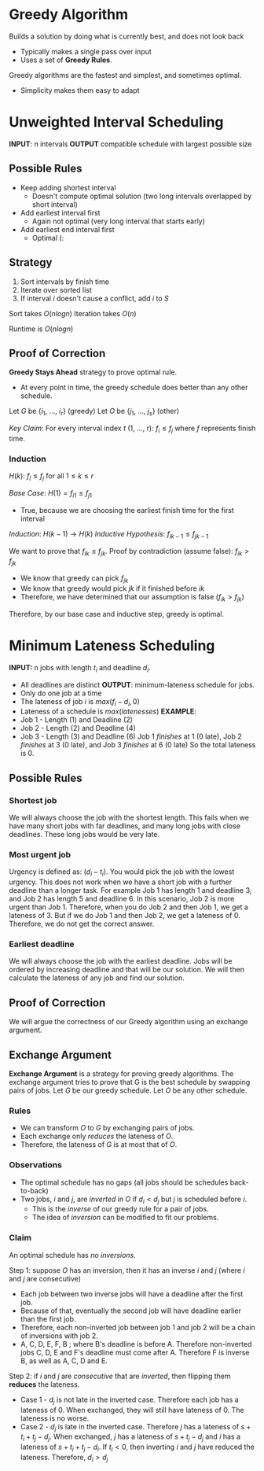 # Greedy Algorithm
Builds a solution by doing what is currently best, and does not look back
- Typically makes a single pass over input
- Uses a set of **Greedy Rules**.

Greedy algorithms are the fastest and simplest, and sometimes optimal.
- Simplicity makes them easy to adapt

# Unweighted Interval Scheduling
**INPUT**: n intervals
**OUTPUT** compatible schedule with largest possible size

## Possible Rules
- Keep adding shortest interval
	- Doesn't compute optimal solution (two long intervals overlapped by short interval)
- Add earliest interval first
	- Again not optimal (very long interval that starts early)
- Add earliest end interval first
	- Optimal (:

## Strategy
1. Sort intervals by finish time
2. Iterate over sorted list
3. If interval $i$ doesn't cause a conflict, add $i$ to $S$

Sort takes $O(nlogn)$
Iteration takes $O(n)$

Runtime is $O(nlogn)$

## Proof of Correction
**Greedy Stays Ahead** strategy to prove optimal rule.
- At every point in time, the greedy schedule does better than any other schedule.

Let $G$ be {$i_1$, ..., $i_r$} (greedy)
Let $O$ be {$j_1$, ..., $j_s$} (other)

*Key Claim*: For every interval index $t$ (1, ..., r): $f_i \leq f_j$ where $f$ represents finish time.

### Induction
$H(k)$: $f_i \leq f_j$ for all $1 \leq k \leq r$

*Base Case*: $H(1) = f_{i1} \leq f_{j1}$
- True, because we are choosing the earliest finish time for the first interval

*Induction*: $H(k-1) \longrightarrow H(k)$
*Inductive Hypothesis*: $f_{i k-1} \leq f_{j k-1}$ 

We want to prove that $f_{ik} \leq f_{jk}$.
Proof by contradiction (assume false): $f_{ik} > f_{jk}$
- We know that greedy can pick $f_{jk}$
- We know that greedy would pick $jk$ if it finished before $ik$ 
- Therefore, we have determined that our assumption is false ($f_{ik} > f_{jk}$)

Therefore, by our base case and inductive step, greedy is optimal.

# Minimum Lateness Scheduling
**INPUT:** n jobs with length $t_i$ and deadline $d_i$.
- All deadlines are distinct
**OUTPUT**: minimum-lateness schedule for jobs.
- Only do one job at a time
- The lateness of job $i$ is $max(f_i - d_i, 0)$
- Lateness of a schedule is $max(latenesses)$
**EXAMPLE**:
- Job 1 - Length (1) and Deadline (2)
- Job 2 - Length (2) and Deadline (4)
- Job 3 - Length (3) and Deadline (6)
Job 1 *finishes* at 1 (0 late), Job 2 *finishes* at 3 (0 late), and Job 3 *finishes* at 6 (0 late)
So the total lateness is 0.

## Possible Rules
### Shortest job
We will always choose the job with the shortest length. This fails when we have many short jobs with far deadlines, and many long jobs with close deadlines. These long jobs would be very late.

### Most urgent job
Urgency is defined as: ($d_i - t_i$). You would pick the job with the lowest urgency. This does not work when we have a short job with a further deadline than a longer task. For example Job 1 has length 1 and deadline 3, and Job 2 has length 5 and deadline 6. In this scenario, Job 2 is more urgent than Job 1. Therefore, when you do Job 2 and then Job 1, we get a lateness of 3. But if we do Job 1 and then Job 2, we get a lateness of 0. Therefore, we do not get the correct answer.

### Earliest deadline
We will always choose the job with the earliest deadline. Jobs will be ordered by increasing deadline and that will be our solution. We will then calculate the lateness of any job and find our solution.

## Proof of Correction
We will argue the correctness of our Greedy algorithm using an exchange argument.

## Exchange Argument
**Exchange Argument** is a strategy for proving greedy algorithms. The exchange argument tries to prove that G is the best schedule by swapping pairs of jobs.
Let *G* be our greedy schedule.
Let *O* be any other schedule.

### Rules
- We can transform *O* to *G* by exchanging pairs of jobs.
- Each exchange only *reduces* the lateness of *O*.
- Therefore, the lateness of *G* is at most that of *O*.

### Observations
- The optimal schedule has no gaps (all jobs should be schedules back-to-back)
- Two jobs, $i$ and $j$, are *inverted* in *O* if $d_i < d_j$ but $j$ is scheduled before $i$.
	- This is the *inverse* of our greedy rule for a pair of jobs.
	- The idea of *inversion* can be modified to fit our problems.

### Claim
An optimal schedule has *no inversions*.

Step 1: suppose *O* has an inversion, then it has an inverse $i$ and $j$ (where $i$ and $j$ are consecutive)
- Each job between two inverse jobs will have a deadline after the first job.
- Because of that, eventually the second job will have deadline earlier than the first job.
- Therefore, each non-inverted job between job 1 and job 2 will be a chain of inversions with job 2.
- A, C, D, E, F, B ; where B's deadline is before A. Therefore non-inverted jobs C, D, E and F's deadline must come after A. Therefore F is inverse B, as well as A, C, D and E.

Step 2: if $i$ and $j$ are *consecutive* that are *inverted*, then flipping them **reduces** the lateness.
- Case 1 - $d_j$ is not late in the inverted case. Therefore each job has a lateness of 0. When exchanged, they will still have lateness of 0. The lateness is no worse.
- Case 2 - $d_j$ is late in the inverted case. Therefore $j$ has a lateness of $s + t_i + t_j - d_j$. When exchanged, $j$ has a lateness of $s + t_j - d_j$ and $i$ has a lateness of $s + t_i + t_j - d_i$. If $t_i < 0$, then inverting $i$ and $j$ have reduced the lateness. Therefore, $d_i > d_j$
